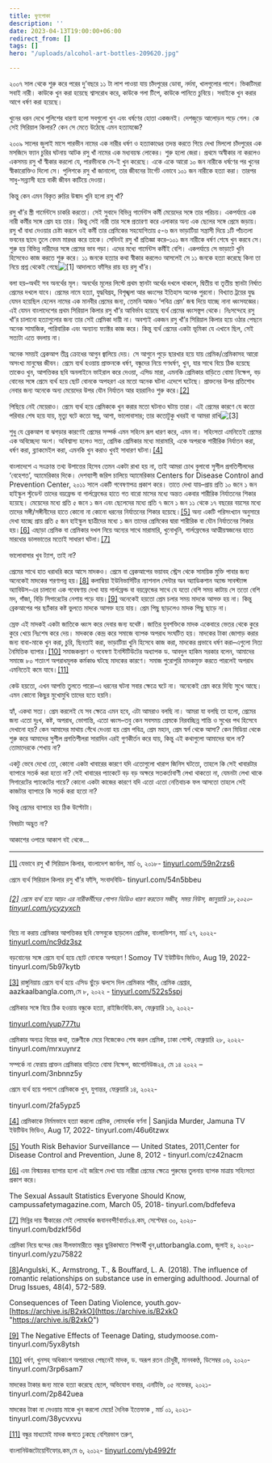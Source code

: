 ```yaml
---
title: ঘুণপোকা
description: ''
date: 2023-04-13T19:00:00+06:00
redirect_from: []
tags: []
hero: "/uploads/alcohol-art-bottles-209620.jpg"

---
```

২০০৭ সাল থেকে শুরু করে পরের দু’বছরে ১১ টা লাশ পাওয়া যায় চাঁদপুরের ডোবা, নর্দমা, খালগুলোর পাশে। ভিকটিমরা সবাই নারী। কাউকে খুন করা হয়েছে শ্বাসরোধ করে, কাউকে গলা টিপে, কাউকে পানিতে চুবিয়ে। সবাইকে খুন করার আগে ধর্ষণ করা হয়েছে।

খুনের ধরন দেখে পুলিশের ধারণা হলো সবগুলো খুন এবং ধর্ষণের হোতা একজনই। দেশজুড়ে আলোড়ন পড়ে গেল। কে সেই সিরিয়াল কিলার? কেন সে মেতে উঠেছে এমন হত্যাযজ্ঞে?

২০০৯ সালের জুলাই মাসে পারভীন নামের এক নারীর ধর্ষণ ও হত্যাকাণ্ডের তদন্ত করতে গিয়ে দেখা মিললো চাঁদপুরের এক মসজিদে ফ্যান চুরির ঘটনায় আটক রসু খাঁ নামের এক মধ্যবয়স্ক লোকের। শুরু হলো জেরা। প্রথমে অস্বীকার না করলেও একসময় রসু খাঁ স্বীকার করলো যে, পারভীনকে সে-ই খুন করেছে। একে একে আরো ১০ জন নারীকে ধর্ষণের পর খুনের স্বীকারোক্তিও দিলো সে। পুলিশকে রসু খাঁ জানালো, তার জীবনের টার্গেট এভাবে ১০১ জন নারীকে হত্যা করা। তারপর সাধু-সন্ন্যাসী হয়ে বাকী জীবন কাটিয়ে দেওয়া।

কিন্তু কেন এমন বিকৃত রুচির উন্মাদ খুনি হলো রসু খাঁ?

রসু খাঁ’র স্ত্রী গার্মেন্টসে চাকরি করতো। সেই সুবাদে বিভিন্ন গার্মেন্টস কর্মী মেয়েদের সঙ্গে তার পরিচয়। একপর্যায়ে এক নারী কর্মীর সঙ্গে প্রেম হয় তার। কিন্তু সেই নারী তার সঙ্গে প্রতারণা করে এলাকার অন্য এক ছেলের সঙ্গে প্রেমে জড়ায়। রসু খাঁ বাধা দেওয়ার চেষ্টা করলে ওই কর্মী তার প্রেমিকের সহযোগিতায় ৫-৬ জন ভাড়াটিয়া সন্ত্রাসী দিয়ে ১টি পাঁচতলা ভবনের ছাদে তুলে বেদম মারধর করে তাকে। সেদিনই রসু খাঁ প্রতিজ্ঞা করে–১০১ জন নারীকে ধর্ষণ শেষে খুন করবে সে। শুরু হয় বিভিন্ন নারীদের সঙ্গে প্রেমের ভাব গড়া। এদের মধ্যে গার্মেন্টস কর্মীই বেশি। একপর্যায়ে সে ভাড়াটে খুনি হিসেবেও কাজ করতে শুরু করে। ১১ জনকে হত্যার কথা স্বীকার করলেও আসলেই সে ১১ জনকে হত্যা করেছে কিনা তা নিয়ে প্রশ্ন থেকেই গেছে![\[1\]](#_ftn1) আদালতে ফাঁসির রায় হয় রসু খাঁ’র।

বলা হয়–অর্থই সব অনর্থের মূল। অনর্থের মূলের লিস্টে প্রথম স্থানটা অর্থের দখলে থাকলে, দ্বিতীয় বা তৃতীয় স্থানটা নির্ঘাত প্রেমের দখলে যাবে। প্রেমের নামে হত্যা, যুদ্ধবিগ্রহ, বিশৃঙ্খলা আর ধ্বংসের ইতিহাস অনেক পুরনো। বিখ্যাত ট্রয়ের যুদ্ধ যেমন হয়েছিল হেলেন নামের এক মানবীর প্রেমের জন্য, তেমনি আজও ‘পবিত্র প্রেম’ জন্ম দিয়ে যাচ্ছে নানা ধ্বংসযজ্ঞের। এই যেমন বাংলাদেশের প্রথম সিরিয়াল কিলার রসু খাঁ’র আবির্ভাব হয়েছে ব্যর্থ প্রেমের ধ্বংসস্তূপ থেকে। নিঃসন্দেহে রসু খাঁ’র চালানো হত্যাগুলোর জন্য তার সেই প্রেমিকা দায়ী না। অবশ্যই একজন রসু খাঁ’র সিরিয়াল কিলার হয়ে ওঠার পেছনে অনেক সামাজিক, পারিবারিক এবং অন্যান্য ফ্যাক্টর কাজ করে। কিন্তু ব্যর্থ প্রেমের একটা ভূমিকা যে এখানে ছিল, সেই সত্যটা এতে বদলায় না।

অনেক সময়ই ব্রেকআপ তীব্র ক্রোধের আগুন জ্বালিয়ে দেয়। সে আগুনে পুড়ে ছারখার হয়ে যায় প্রেমিক/প্রেমিকাসহ আরো অসংখ্য মানুষের জীবন। প্রেমে ব্যর্থ হওয়ায় প্রাক্তনকে ধর্ষণ, বন্ধুদের নিয়ে গণধর্ষণ, খুন, যার সাথে বিয়ে ঠিক হয়েছে তাকেও খুন, আপত্তিকর ছবি অনলাইনে ভাইরাল করে দেওয়া, এসিড মারা, এমনকি প্রেমিকার বাড়িতে বোমা নিক্ষেপ, বড় বোনের সঙ্গে প্রেমে ব্যর্থ হয়ে ছোট বোনকে অপহরণ এর মতো অনেক ঘটনা এদেশে ঘটেছে। প্রাক্তনের উপর প্রতিশোধ নেবার জন্য অনেকে অন্য মেয়েদের উপর যৌন নির্যাতন আর হয়রানিও শুরু করে।[\[2\]](#_ftn2)

পিছিয়ে নেই মেয়েরাও। প্রেমে ব্যর্থ হয়ে প্রেমিককে খুন করার মতো ঘটনাও ঘটায় তারা। এই প্রেমের কারণে যে কতো পরিবার শেষ হয়ে যায়, মৃত্যু ঘটে কতো স্বপ্ন, আশা, ভালোবাসার; তার কতোটুকু খবরই বা আমরা রাখি![\[3\]](#_ftn3)

শুধু যে ব্রেকআপ বা ঝগড়ার কারণেই প্রেমের সম্পর্ক এমন সহিংস রূপ ধারণ করে, এমন না। সহিংসতা এমনিতেই প্রেমের এক অবিচ্ছেদ্য অংশ। অবিশ্বাস্য হলেও সত্য, প্রেমিক প্রেমিকার মধ্যে মারামারি, একে অপরকে শারীরিক নির্যাতন করা, ধর্ষণ করা, ব্ল্যাকমেইল করা, এমনকি খুন করাও খুবই সাধারণ ঘটনা।[\[4\]](#_ftn4)

বাংলাদেশে এ সংক্রান্ত তথ্য উপাত্তের হিসেব তেমন একটা রাখা হয় না, তাই আমরা চোখ বুলাবো সুশীল প্রগতিশীলদের ‘বেহেশত’, অ্যামেরিকার দিকে। দেশব্যাপী জরিপ চালিয়ে অ্যামেরিকার Centers for Disease Control and Prevention Center, ২০১১ সালে একটি গবেষণাপত্র প্রকাশ করে। তাতে দেখা যায়–প্রায় প্রতি ১০ জনে ১ জন হাইস্কুল স্টুডেন্ট তাদের বয়ফ্রেন্ড বা গার্লফ্রেন্ডের হাতে গত বারো মাসের মধ্যে অন্তত একবার শারীরিক নির্যাতনের শিকার হয়েছে। মেয়েদের মধ্যে প্রতি ৫ জনে ১ জন এবং ছেলেদের মধ্যে প্রতি ৭ জনে ১ জন ১১ থেকে ১৭ বছরের বয়সের মধ্যে তাদের সঙ্গী/সঙ্গীনীদের হাতে কোনো না কোনো ধরনের নির্যাতনের শিকার হয়েছে।[\[5\]](#_ftn5) অন্য একটি পরিসংখ্যান অনুসারে দেখা যাচ্ছে প্রায় প্রতি ৫ জন হাইস্কুল ছাত্রীদের মধ্যে ১ জন তাদের প্রেমিকের দ্বারা শারীরিক বা যৌন নির্যাতনের শিকার হয়।[\[6\]](#_ftn6) এছাড়া প্রেমিক বা প্রেমিকার দখল নিয়ে অন্যের সাথে মারামারি, খুনোখুনি, গার্লফ্রেন্ডের আত্মীয়স্বজনের হাতে মারধোর ডালভাতের মতোই সাধারণ ঘটনা।[\[7\]](#_ftn7)

ভালোবাসার খুব ট্যাশ, তাই না?

প্রেমের সাথে হাত ধরাধরি করে আসে মাদকও। প্রেমে বা ব্রেকআপের ভয়াবহ স্ট্রেস থেকে সাময়িক মুক্তি পাবার জন্য অনেকেই মাদকের শরণাপন্ন হয়।[\[8\]](#_ftn8) কলাম্বিয়া ইউনিভার্সিটির ন্যাশনাল সেন্টার অন অ্যাডিকশান অ্যান্ড সাবস্ট্যান্স অ্যাবিউস-এর চালানো এক গবেষণায় দেখা যায় গার্লফ্রেন্ড বা বয়ফ্রেন্ডের সাথে যে যতো বেশি সময় কাটায় সে ততো বেশি মদ, গাঁজা, বিড়ি সিগারেটের নেশায় পড়ে যায়।[\[9\]](#_ftn9) অনেকেই হয়তো প্রেম চলার সময় মাদকে আসক্ত হয় না। কিন্তু ব্রেকআপের পর ছ্যাঁকার কষ্ট ভুলতে মাদকে আসক্ত হয়ে যায়। প্রেম পিছু ছাড়লেও মাদক পিছু ছাড়ে না।

স্রেফ এই মাদকই একটা জাতিকে ধ্বংস করে দেবার জন্য যথেষ্ট। জাতির যুবশক্তিকে মাদক একেবারে ভেতর থেকে কুরে কুরে খেয়ে নিঃশেষ করে দেয়। মাদককে কেন্দ্র করে সমাজে ব্যাপক অপরাধ সংঘটিত হয়। মাদকের টাকা জোগাড় করার জন্য বাবা-মাকে খুন করা, চুরি, ছিনতাই করা, ভাড়াটিয়া খুনি হিসেবে কাজ করা, মাদকের প্রভাবে ধর্ষণ করা–এগুলো নিত্য নৈমিত্তিক ব্যাপার।[\[10\]](#_ftn10) সমাজকল্যাণ ও গবেষণা ইনস্টিটিউটের অধ্যাপক ড. আবদুল হাকিম সরকার বলেন, আমাদের সমাজে ৮০ শতাংশ অপরাধমূলক কর্মকাণ্ড ঘটছে মাদকের কারণে। সমাজ পুরোপুরি মাদকমুক্ত করতে পারলেই অপরাধ এমনিতেই কমে যাবে।[\[11\]](#_ftn11)

কেউ হয়তো, এখন আপত্তি তুলতে পারো–এ ধরনের ঘটনা সবার ক্ষেত্রে ঘটে না। অনেকেই প্রেম করে দিব্যি সুখে আছে। এমন কোনো কিছুর মুখোমুখি তাদের হতে হয়নি।

হ্যাঁ, একথা সত্য। প্রেম করলেই যে সব ক্ষেত্রে এমন হবে, এটা আমরাও বলছি না। আমরা যা বলছি তা হলো, প্রেমের জন্য এতো দুঃখ, কষ্ট, অপরাধ, ভোগান্তি, এতো ধ্বংস–তবু কেন সবসময় প্রেমকে নিরবচ্ছিন্ন শান্তি ও সুখের পথ হিসেবে দেখানো হয়? কেন আমাদের মাথায় গেঁথে দেওয়া হয় প্রেম পবিত্র, প্রেম মহান, প্রেম স্বর্গ থেকে আসা? কেন মিডিয়া থেকে শুরু করে আমাদের সুশীল প্রগতিশীলরা সারাদিন এরই গুণকীর্তন করে যায়, কিন্তু এই কথাগুলো আমাদের বলে না? তোমাদেরকে শেখায় না?

একটু ভেবে দেখো তো, কোনো একটা খাবারের কারণে যদি এতোগুলো খারাপ জিনিস ঘটতো, তাহলে কি সেই খাবারটার ব্যাপারে সতর্ক করা হতো না? সেই খাবারের প্যাকেটে বড় বড় অক্ষরে সতকর্তাবাণী লেখা থাকতো না, যেমনটা লেখা থাকে সিগারেটের প্যাকেটের গায়ে? কোনো একটা কাজের কারণে যদি এতো এতো নেতিবাচক ফল আসতো তাহলে সেই কাজটার ব্যাপারে কি সতর্ক করা হতো না?

কিন্তু প্রেমের ব্যাপারে হয় ঠিক উল্টোটা।

বিষয়টা অদ্ভুত না?

  
আকাশের ওপারে আকাশ বই থেকে... 

***

[\[1\]](#_ftnref1) যেভাবে রসু খাঁ সিরিয়াল কিলার, বাংলাদেশ জার্নাল, মার্চ ৬, ২০১৮- [tinyurl.com/59n2rzs6](https://tinyurl.com/59n2rzs6)

প্রেমে ব্যর্থ সিরিয়াল কিলার রসু খাঁ’র ফাঁসি, সংবাদবিডি- tinyurl.com/54n5bbeu

###### [\[2\]](#_ftnref2) প্রেমে ব্যর্থ হয়ে আড়ং এর নারীকর্মীদের গোপন ভিডিও ধারণ করতেন সজীব, সময় নিউস, জানুয়ারি ১৮,২০২০- [tinyurl.com/ycyzyxch](https://tinyurl.com/ycyzyxch)

বিয়ে না করায় প্রেমিকার আপত্তিকর ছবি ফেসবুকে ছাড়লেন প্রেমিক, বাংলাভিশন, মার্চ ২৭, ২০২২- [tinyurl.com/nc9dz3sz](https://tinyurl.com/nc9dz3sz)

বড়বোনের সঙ্গে প্রেমে ব্যর্থ হয়ে ছোট বোনকে অপহরণ ! Somoy TV ইউটিউব ভিডিও, Aug 19, 2022-tinyurl.com/5b97kytb

[\[3\]](#_ftnref3) রাঙ্গুনিয়ায় প্রেমে ব্যর্থ হয়ে এসিড ছুঁড়ে ঝলসে দিল প্রেমিকার শরীর, প্রেমিক গ্রেপ্তার, aazkaalbangla.com,মে ৮, ২০২২ - [tinyurl.com/522s5spj](https://tinyurl.com/522s5spj)

প্রেমিকার সঙ্গে বিয়ে ঠিক হওয়ায় বন্ধুকে হত্যা, রাইজিংবিডি.কম, ফেব্রুয়ারি ১৬, ২০২২-

[tinyurl.com/yup777tu](https://tinyurl.com/yup777tu)

প্রেমিকার অন্যত্র বিয়ের কথা, তরুণীকে মেরে নিজেকেও শেষ করল প্রেমিক, ঢাকা পোস্ট, ফেব্রুয়ারি ২৮, ২০২২- tinyurl.com/mrxuynrz

সম্পর্কে না ফেরায় প্রাক্তন প্রেমিকার বাড়িতে বোমা নিক্ষেপ, জাগোনিউজ২৪, মে ১৪ ২০২২ –tinyurl.com/3nbnnz5y

প্রেমে ব্যর্থ হয়ে পলাশে প্রেমিককে খুন, যুগান্তর, ফেব্রুয়ারি ১৪, ২০২২-

tinyurl.com/2fa5ypz5

[\[4\]](#_ftnref4) প্রেমিকাকে নির্মমভাবে হত্যা করলো প্রেমিক, লোমহর্ষক বর্ণনা | Sanjida Murder, Jamuna TV ইউটিউব ভিডিও, Aug 17, 2022- tinyurl.com/46u6tzwx

[\[5\]](#_ftnref5) Youth Risk Behavior Surveillance — United States, 2011,Center for Disease Control and Prevention, June 8, 2012 - tinyurl.com/cz42nacm

[\[6\]](#_ftnref6) এবং বিস্ময়কর ব্যাপার হলো এই জরিপে দেখা যায় নারীরা প্রেমের ক্ষেত্রে পুরুষের তুলনায় ব্যাপক মাত্রায় সহিংসতা প্রকাশ করে।

The Sexual Assault Statistics Everyone Should Know, campussafetymagazine.com, March 05, 2018- tinyurl.com/bdfefeva

[\[7\]](#_ftnref7) মিন্নির দায় স্বীকারের সেই লোমহর্ষক জবানবন্দী!বার্তা২৪.কম, সেপ্টেম্বর ৩০, ২০২০- tinyurl.com/bdzkf56d

প্রেমিকা নিয়ে দ্বন্দের জের নীলফামারীতে বন্ধুর ছুরিকাঘাতে শিক্ষার্থী খুন,uttorbangla.com, জুলাই ৪, ২০২০-tinyurl.com/yzu75822

[\[8\]](#_ftnref8)Angulski, K., Armstrong, T., & Bouffard, L. A. (2018). The influence of romantic relationships on substance use in emerging adulthood. Journal of Drug Issues, 48(4), 572-589.

Consequences of Teen Dating Violence, youth.gov- [https://archive.is/B2xkO](https://archive.is/B2xkO "https://archive.is/B2xkO")

[\[9\]](#_ftnref9) The Negative Effects of Teenage Dating, studymoose.com- tinyurl.com/5yx8ytsh

[\[10\]](#_ftnref10) ধর্ষণ, খুনসহ অধিকাংশ অপরাধের পেছনেই মাদক, ড. অরূপ রতন চৌধুরী, মানবকণ্ঠ, ডিসেম্বর ০৬, ২০২০- tinyurl.com/3rp6sam7

মাদকের টাকার জন্য মাকে হত্যা করেছে ছেলে, অভিযোগ বাবার, এনটিভি, ০৫ নভেম্বর, ২০২১- tinyurl.com/2p842uea

মাদকের টাকা না দেওয়ায় মাকে খুন করলো মেয়ে! দৈনিক ইত্তেফাক , মার্চ ০১, ২০২১- tinyurl.com/38ycvxvu

[\[11\]](#_ftnref11) বন্ধুর মাধ্যমেই মাদক জগতে ঢুকছে বেশিরভাগ তরুণ,

বাংলানিউজটোয়েন্টিফোর.কম,মে ৬, ২০১২- [tinyurl.com/yb4992fr](https://tinyurl.com/yb4992fr)